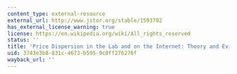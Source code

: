 ```yaml
---
content_type: external-resource
external_url: http://www.jstor.org/stable/1593702
has_external_license_warning: true
license: https://en.wikipedia.org/wiki/All_rights_reserved
status: ''
title: 'Price Dispersion in the Lab and on the Internet: Theory and Evidence'
uid: 3743e3b8-831c-4673-b595-9c0ff276276f
wayback_url: ''
---
```

